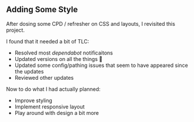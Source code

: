 ## Adding Some Style

After dosing some CPD / refresher on CSS and layouts, I revisited this project.

I found that it needed a bit of TLC:

 - Resolved most *dependabot* notificaitons
 - Updated versions on all the things 🎉
 - Updated some config/pathing issues that seem to have appeared since the updates
 - Reviewed other updates

 Now to do what I had actually planned:

 - Improve styling
 - Implement responsive layout
 - Play around with design a bit more
